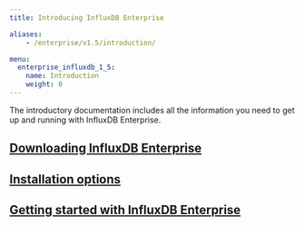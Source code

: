 ```yaml
---
title: Introducing InfluxDB Enterprise

aliases:
    - /enterprise/v1.5/introduction/

menu:
  enterprise_influxdb_1_5:
    name: Introduction
    weight: 0
---
```


The introductory documentation includes all the information you need to get up
and running with InfluxDB Enterprise.


## [Downloading InfluxDB Enterprise](/enterprise_influxdb/v1.5/introduction/download/)

## [Installation options](/enterprise_influxdb/v1.5/introduction/installation_guidelines/)

## [Getting started with InfluxDB Enterprise](/enterprise_influxdb/v1.5/introduction/getting-started/)

